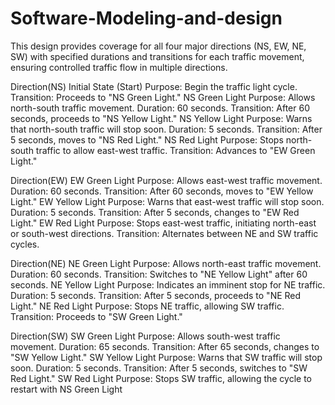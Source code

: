# Software-Modeling-and-design
This design provides coverage for all four major directions (NS, EW, NE, SW) with specified durations and transitions for each traffic movement, ensuring controlled traffic flow in multiple directions.

Direction(NS)
Initial State (Start)
Purpose: Begin the traffic light cycle.
Transition: Proceeds to "NS Green Light."
NS Green Light
Purpose: Allows north-south traffic movement.
Duration: 60 seconds.
Transition: After 60 seconds, proceeds to "NS Yellow Light."
NS Yellow Light
Purpose: Warns that north-south traffic will stop soon.
Duration: 5 seconds.
Transition: After 5 seconds, moves to "NS Red Light."
NS Red Light
Purpose: Stops north-south traffic to allow east-west traffic.
Transition: Advances to "EW Green Light."

Direction(EW)
EW Green Light
Purpose: Allows east-west traffic movement.
Duration: 60 seconds.
Transition: After 60 seconds, moves to "EW Yellow Light."
EW Yellow Light
Purpose: Warns that east-west traffic will stop soon.
Duration: 5 seconds.
Transition: After 5 seconds, changes to "EW Red Light."
EW Red Light
Purpose: Stops east-west traffic, initiating north-east or south-west directions.
Transition: Alternates between NE and SW traffic cycles.

Direction(NE)
NE Green Light
Purpose: Allows north-east traffic movement.
Duration: 60 seconds.
Transition: Switches to "NE Yellow Light" after 60 seconds.
NE Yellow Light
Purpose: Indicates an imminent stop for NE traffic.
Duration: 5 seconds.
Transition: After 5 seconds, proceeds to "NE Red Light."
NE Red Light
Purpose: Stops NE traffic, allowing SW traffic.
Transition: Proceeds to "SW Green Light."

Direction(SW)
SW Green Light
Purpose: Allows south-west traffic movement.
Duration: 65 seconds.
Transition: After 65 seconds, changes to "SW Yellow Light."
SW Yellow Light
Purpose: Warns that SW traffic will stop soon.
Duration: 5 seconds.
Transition: After 5 seconds, switches to "SW Red Light."
SW Red Light
Purpose: Stops SW traffic, allowing the cycle to restart with NS Green Light

